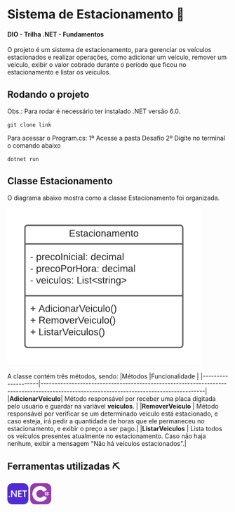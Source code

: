 # Sistema de Estacionamento 🚗

#### DIO - Trilha .NET - Fundamentos

O projeto é um sistema de estacionamento, para gerenciar os veículos estacionados e realizar operações, como adicionar um veículo, remover um veículo, exibir o valor cobrado durante o período que ficou no estacionamento e listar os veículos.

## Rodando o projeto

Obs.: Para rodar é necessário ter instalado .NET versão 6.0.

```
git clone link
```

Para acessar o Program.cs:
1º Acesse a pasta Desafio
2º Digite no terminal o comando abaixo

```
dotnet run
```

## Classe Estacionamento

O diagrama abaixo mostra como a classe Estacionamento foi organizada.

![Diagrama de classe estacionamento](./Imagens/diagrama_classe_estacionamento.png)

A classe contém três métodos, sendo:
|Métodos |Funcionalidade |
|--------------------|----------------------------------------------------------------------------------------------------------------------------------------|
|**AdicionarVeiculo**| Método responsável por receber uma placa digitada pelo usuário e guardar na variável **veiculos**. |
|**RemoverVeiculo** | Método responsável por verificar se um determinado veículo está estacionado, e caso esteja, irá pedir a quantidade de horas que ele permaneceu no estacionamento, e exibir o preço a ser pago.|
|**ListarVeiculos** | Lista todos os veículos presentes atualmente no estacionamento. Caso não haja nenhum, exibir a mensagem "Não há veículos estacionados".|

## Ferramentas utilizadas ⛏️

<img src="./Imagens/DotNet.svg" width="48"> <img src="./Imagens/CS.svg" width="48">
